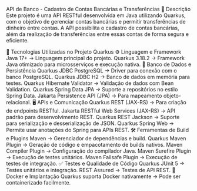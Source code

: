API de Banco - Cadastro de Contas Bancárias e Transferências
📌 Descrição
Este projeto é uma API RESTful desenvolvida em Java utilizando Quarkus, com o objetivo de gerenciar contas bancárias e permitir transferências de dinheiro entre contas. A API possibilita o cadastro de contas bancárias, além da realização de transferências entre essas contas de forma segura e eficiente.

📌 Tecnologias Utilizadas no Projeto Quarkus
⚙️ Linguagem e Framework
Java 17+ → Linguagem principal do projeto.
Quarkus 3.18.2 → Framework Java otimizado para microsserviços e execução nativa.
🔄 Banco de Dados e Persistência
Quarkus JDBC PostgreSQL → Driver para conexão com o banco PostgreSQL.
Quarkus JDBC H2 → Banco de dados em memória para testes.
Quarkus Hibernate Validator → Validação de dados com Bean Validation.
Quarkus Spring Data JPA → Suporte a repositórios no estilo Spring Data.
Jakarta Persistence API (JPA) → Para mapeamento objeto-relacional.
🖥️ APIs e Comunicação
Quarkus REST (JAX-RS) → Para criação de endpoints RESTful.
Jakarta RESTful Web Services (JAX-RS) → API padrão para desenvolvimento REST.
Quarkus REST Jackson → Suporte para serialização e desserialização de JSON.
Quarkus Spring Web → Permite usar anotações do Spring para APIs REST.
🛠️ Ferramentas de Build e Plugins
Maven → Gerenciador de dependências e build.
Quarkus Maven Plugin → Geração de código e empacotamento de builds nativos.
Maven Compiler Plugin → Configuração do compilador Java.
Maven Surefire Plugin → Execução de testes unitários.
Maven Failsafe Plugin → Execução de testes de integração.
✅ Testes e Qualidade de Código
Quarkus JUnit 5 → Testes unitários e integração.
REST Assured → Testes de API REST.
🐳 Docker e Implantação
Quarkus suporta Docker nativamente → Pode ser containerizado facilmente.
